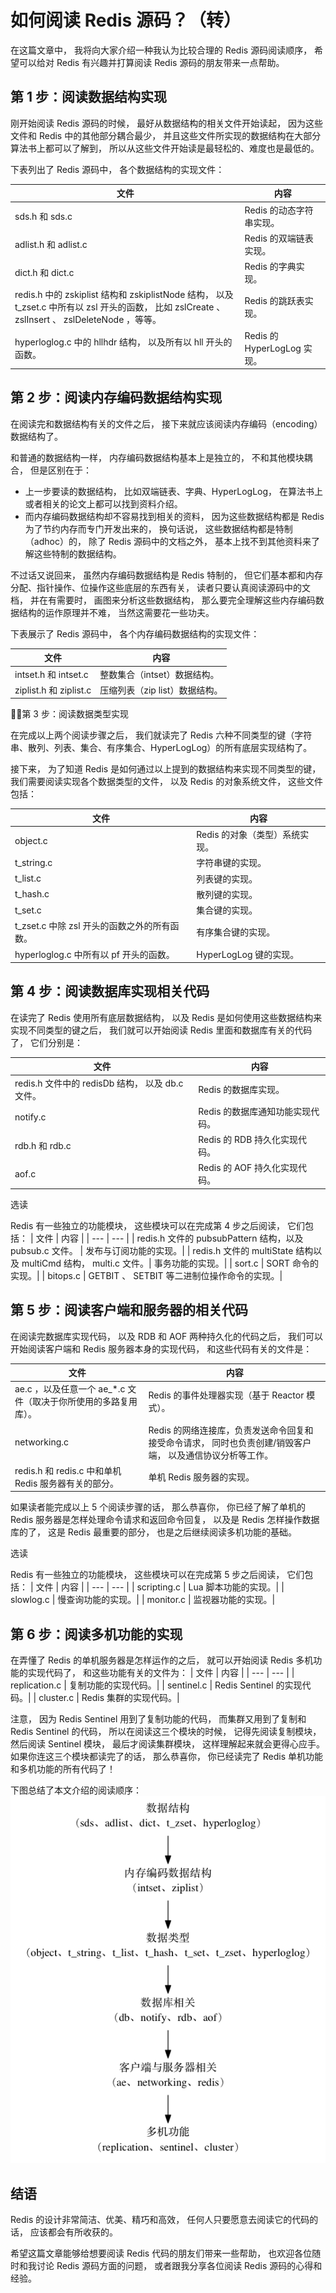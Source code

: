 # 如何阅读 Redis 源码？（转）

在这篇文章中， 我将向大家介绍一种我认为比较合理的 Redis 源码阅读顺序， 希望可以给对 Redis 有兴趣并打算阅读 Redis 源码的朋友带来一点帮助。

## 第 1 步：阅读数据结构实现

刚开始阅读 Redis 源码的时候， 最好从数据结构的相关文件开始读起， 因为这些文件和 Redis 中的其他部分耦合最少， 并且这些文件所实现的数据结构在大部分算法书上都可以了解到， 所以从这些文件开始读是最轻松的、难度也是最低的。

下表列出了 Redis 源码中， 各个数据结构的实现文件：

| 文件 | 内容 |
| --- | --- |
| sds.h 和 sds.c | 	Redis 的动态字符串实现。 |
| adlist.h 和 adlist.c | Redis 的双端链表实现。|
| dict.h 和 dict.c | Redis 的字典实现。|
| redis.h 中的 zskiplist 结构和 zskiplistNode 结构， 以及 t_zset.c 中所有以 zsl 开头的函数， 比如 zslCreate 、 zslInsert 、 zslDeleteNode ，等等。 | Redis 的跳跃表实现。|
| hyperloglog.c 中的 hllhdr 结构， 以及所有以 hll 开头的函数。 | Redis 的 HyperLogLog 实现。|

## 第 2 步：阅读内存编码数据结构实现

在阅读完和数据结构有关的文件之后， 接下来就应该阅读内存编码（encoding）数据结构了。

和普通的数据结构一样， 内存编码数据结构基本上是独立的， 不和其他模块耦合， 但是区别在于：

* 上一步要读的数据结构， 比如双端链表、字典、HyperLogLog， 在算法书上或者相关的论文上都可以找到资料介绍。
* 而内存编码数据结构却不容易找到相关的资料， 因为这些数据结构都是 Redis 为了节约内存而专门开发出来的， 换句话说， 这些数据结构都是特制（adhoc）的， 除了 Redis 源码中的文档之外， 基本上找不到其他资料来了解这些特制的数据结构。

不过话又说回来， 虽然内存编码数据结构是 Redis 特制的， 但它们基本都和内存分配、指针操作、位操作这些底层的东西有关， 读者只要认真阅读源码中的文档， 并在有需要时， 画图来分析这些数据结构， 那么要完全理解这些内存编码数据结构的运作原理并不难， 当然这需要花一些功夫。

下表展示了 Redis 源码中， 各个内存编码数据结构的实现文件：

| 文件 | 内容 |
| --- | --- |
| intset.h 和 intset.c | 整数集合（intset）数据结构。|
| ziplist.h 和 ziplist.c | 压缩列表（zip list）数据结构。|

第 3 步：阅读数据类型实现

在完成以上两个阅读步骤之后， 我们就读完了 Redis 六种不同类型的键（字符串、散列、列表、集合、有序集合、HyperLogLog）的所有底层实现结构了。

接下来， 为了知道 Redis 是如何通过以上提到的数据结构来实现不同类型的键， 我们需要阅读实现各个数据类型的文件， 以及 Redis 的对象系统文件， 这些文件包括：

| 文件 | 内容 |
| --- | --- |
| object.c | Redis 的对象（类型）系统实现。|
| t_string.c | 字符串键的实现。|
| t_list.c | 列表键的实现。|
| t_hash.c | 散列键的实现。|
| t_set.c | 集合键的实现。|
| t_zset.c 中除 zsl 开头的函数之外的所有函数。 | 有序集合键的实现。|
| hyperloglog.c 中所有以 pf 开头的函数。 | HyperLogLog 键的实现。|

## 第 4 步：阅读数据库实现相关代码

在读完了 Redis 使用所有底层数据结构， 以及 Redis 是如何使用这些数据结构来实现不同类型的键之后， 我们就可以开始阅读 Redis 里面和数据库有关的代码了， 它们分别是：

| 文件 | 内容 |
| --- | --- |
| redis.h 文件中的 redisDb 结构， 以及 db.c 文件。 | Redis 的数据库实现。|
| notify.c | Redis 的数据库通知功能实现代码。|
| rdb.h 和 rdb.c | Redis 的 RDB 持久化实现代码。|
| aof.c | Redis 的 AOF 持久化实现代码。|

选读

Redis 有一些独立的功能模块， 这些模块可以在完成第 4 步之后阅读， 它们包括：
| 文件 | 内容 |
| --- | --- |
| redis.h 文件的 pubsubPattern 结构，以及 pubsub.c 文件。 | 发布与订阅功能的实现。|
| redis.h 文件的 multiState 结构以及 multiCmd 结构， multi.c 文件。| 事务功能的实现。|
| sort.c | 	SORT 命令的实现。|
| bitops.c | GETBIT 、 SETBIT 等二进制位操作命令的实现。|

## 第 5 步：阅读客户端和服务器的相关代码
在阅读完数据库实现代码， 以及 RDB 和 AOF 两种持久化的代码之后， 我们可以开始阅读客户端和 Redis 服务器本身的实现代码， 和这些代码有关的文件是：

| 文件 | 内容 |
| --- | --- |
| ae.c ，以及任意一个 ae_*.c 文件（取决于你所使用的多路复用库）。| Redis 的事件处理器实现（基于 Reactor 模式）。|
| networking.c | 	Redis 的网络连接库，负责发送命令回复和接受命令请求， 同时也负责创建/销毁客户端， 以及通信协议分析等工作。|
| redis.h 和 redis.c 中和单机 Redis 服务器有关的部分。 | 单机 Redis 服务器的实现。|

如果读者能完成以上 5 个阅读步骤的话， 那么恭喜你， 你已经了解了单机的 Redis 服务器是怎样处理命令请求和返回命令回复， 以及是 Redis 怎样操作数据库的了， 这是 Redis 最重要的部分， 也是之后继续阅读多机功能的基础。

选读

Redis 有一些独立的功能模块， 这些模块可以在完成第 5 步之后阅读， 它们包括：
| 文件 | 内容 |
| --- | --- |
| scripting.c | Lua 脚本功能的实现。|
| slowlog.c | 慢查询功能的实现。|
| monitor.c | 监视器功能的实现。|

## 第 6 步：阅读多机功能的实现

在弄懂了 Redis 的单机服务器是怎样运作的之后， 就可以开始阅读 Redis 多机功能的实现代码了， 和这些功能有关的文件为：
| 文件 | 内容 |
| --- | --- |
| replication.c | 复制功能的实现代码。|
| sentinel.c | Redis Sentinel 的实现代码。|
| cluster.c | Redis 集群的实现代码。|

注意， 因为 Redis Sentinel 用到了复制功能的代码， 而集群又用到了复制和 Redis Sentinel 的代码， 所以在阅读这三个模块的时候， 记得先阅读复制模块， 然后阅读 Sentinel 模块， 最后才阅读集群模块， 这样理解起来就会更得心应手。
如果你连这三个模块都读完了的话， 那么恭喜你， 你已经读完了 Redis 单机功能和多机功能的所有代码了！

下图总结了本文介绍的阅读顺序：
![image](/assets/image/graphviz.png)

## 结语

Redis 的设计非常简洁、优美、精巧和高效， 任何人只要愿意去阅读它的代码的话， 应该都会有所收获的。

希望这篇文章能够给想要阅读 Redis 代码的朋友们带来一些帮助， 也欢迎各位随时和我讨论 Redis 源码方面的问题， 或者跟我分享各位阅读 Redis 源码的心得和经验。